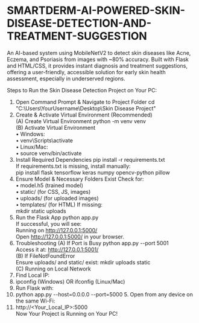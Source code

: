 # SMARTDERM-AI-POWERED-SKIN-DISEASE-DETECTION-AND-TREATMENT-SUGGESTION
An AI-based system using MobileNetV2 to detect skin diseases like Acne, Eczema, and Psoriasis from images with ~80% accuracy. Built with Flask and HTML/CSS, it provides instant diagnosis and treatment suggestions, offering a user-friendly, accessible solution for early skin health assessment, especially in underserved regions.

Steps to Run the Skin Disease Detection Project on Your PC: 
1. Open Command Prompt & Navigate to Project Folder 
cd "C:\Users\YourUsername\Desktop\Skin Disease Project"  
2. Create & Activate Virtual Environment (Recommended)  
(A) Create Virtual Environment python -m venv venv  
(B) Activate Virtual Environment  
• Windows:   
• venv\Scripts\activate  
• Linux/Mac:   
• source venv/bin/activate  
3. Install Required Dependencies 
pip install -r requirements.txt  
If requirements.txt is missing, install manually:  
pip install flask tensorflow keras numpy opencv-python pillow  
4.  Ensure Model & Necessary Folders Exist Check 
for:  
• model.h5 (trained model)  
• static/ (for CSS, JS, images)  
• uploads/ (for uploaded images)  
• templates/ (for HTML) If missing:  
mkdir static uploads  
5. Run the Flask App python 
app.py  
If successful, you will see:  
Running on http://127.0.0.1:5000/  
Open http://127.0.0.1:5000/ in your browser.  
6. Troubleshooting (A) If 
Port is Busy python 
app.py --port 5001  
Access it at: http://127.0.0.1:5001/  
(B) If FileNotFoundError  
Ensure uploads/ and static/ exist: mkdir 
uploads static  
(C) Running on Local Network  
1. Find Local IP:   
2. ipconfig (Windows) OR ifconfig (Linux/Mac)  
3. Run Flask with:   
4. python app.py --host=0.0.0.0 --port=5000 5. Open 
from any device on the same Wi-Fi:   
6. http://<Your_Local_IP>:5000  
Now Your Project is Running on Your PC!    
